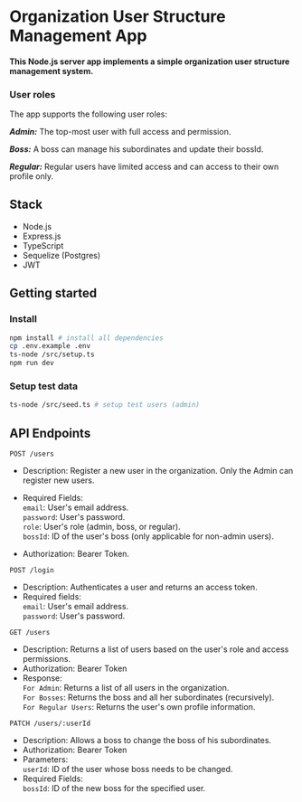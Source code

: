 # Organization User Structure Management App

#### This Node.js server app implements a simple organization user structure management system.

### User roles
The app supports the following user roles:

***Admin:*** The top-most user with full access and permission.

***Boss:*** A boss can manage his subordinates and update their bossId.

***Regular:*** Regular users have limited access and can access to their own profile only.

## Stack
- Node.js
- Express.js
- TypeScript
- Sequelize (Postgres)
- JWT

## Getting started
### Install
```bash
npm install # install all dependencies
cp .env.example .env
ts-node /src/setup.ts
npm run dev
```

### Setup test data
```bash
ts-node /src/seed.ts # setup test users (admin)
```
## API Endpoints 

`POST /users`
- Description: Register a new user in the organization. Only the Admin can register new users.
- Required Fields:\
`email`: User's email address.\
`password`: User's password.\
`role`: User's role (admin, boss, or regular).\
`bossId`: ID of the user's boss (only applicable for non-admin users).

- Authorization: Bearer Token.


`POST /login`
- Description: Authenticates a user and returns an access token.
- Required fields:\
`email`: User's email address.\
`password`: User's password.

`GET /users`
- Description: Returns a list of users based on the user's role and access permissions.
- Authorization: Bearer Token
- Response:\
`For Admin`: Returns a list of all users in the organization.\
`For Bosses`: Returns the boss and all her subordinates (recursively).\
`For Regular Users`: Returns the user's own profile information.


`PATCH /users/:userId`
- Description: Allows a boss to change the boss of his subordinates.
- Authorization: Bearer Token
- Parameters:\
`userId`: ID of the user whose boss needs to be changed.
- Required Fields:\
`bossId`: ID of the new boss for the specified user.
